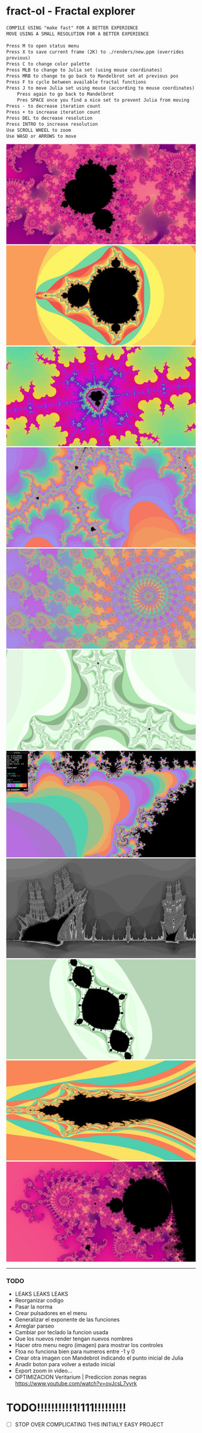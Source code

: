 # fract-ol - Fractal explorer

	COMPILE USING "make fast" FOR A BETTER EXPERIENCE
	MOVE USING A SMALL RESOLUTION FOR A BETTER EXPERIENCE
	
	Press M to open status menu
	Press X to save current frame (2K) to ./renders/new.ppm (overrides previous)
	Press C to change color palette
	Press MLB to change to Julia set (using mouse coordinates)
	Press MRB to change to go back to Mandelbrot set at previous pos
	Press F to cycle between available fractal functions
	Press J to move Julia set using mouse (according to mouse coordinates)
		Press again to go back to Mandelbrot
		Pres SPACE once you find a nice set to prevent Julia from moving
	Press - to decrease iteration count
	Press + to increase iteration count
	Press DEL to decrease resolution
	Press INTRO to increase resolution
	Use SCROLL WHEEL to zoom
	Use WASD or ARROWS to move

![Alt Text](renders/r10.jpg)
![Alt Text](renders/r0.jpg)
![Alt Text](renders/r1.jpg)
![Alt Text](renders/r2.jpg)
![Alt Text](renders/r3.jpg)
![Alt Text](renders/r4.jpg)
![Alt Text](renders/r5.jpg)
![Alt Text](renders/r6.jpg)
![Alt Text](renders/r7.jpg)
![Alt Text](renders/r8.jpg)
![Alt Text](renders/r9.jpg)

---

### TODO

- LEAKS LEAKS LEAKS
- Reorganizar codigo
- Pasar la norma
- Crear pulsadores en el menu
- Generalizar el exponente de las funciones
- Arreglar parseo
- Cambiar por teclado la funcion usada
- Que los nuevos render tengan nuevos nombres
- Hacer otro menu negro (imagen) para mostrar los controles
- Ftoa no funciona bien para numeros entre -1 y 0
- Crear otra imagen con Mandebrot indicando el punto inicial de Julia
- Anadir boton para volver a estado inicial
- Export zoom in video...
- OPTIMIZACION Veritarium | Prediccion zonas negras
	https://www.youtube.com/watch?v=ovJcsL7vyrk

# TODO!!!!!!!!!!1!111!!!!!!!!!

- [ ] STOP OVER COMPLICATING THIS INITIALY EASY PROJECT
